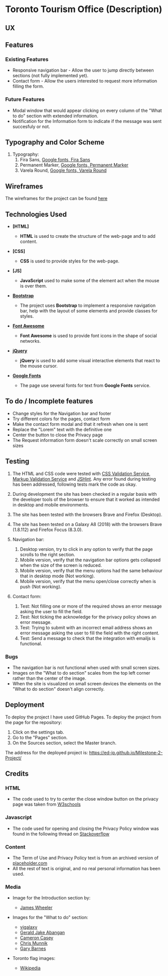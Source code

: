 # Toronto Tourism Office (Description)
 
## UX

## Features

### Existing Features
- Responsive navigation bar - Allow the user to jump directly between sections (not fully implemented yet).
- Contact form - Allow the users interested to request more information filling the form.

### Future Features
- Modal window that would appear clicking on every column of the "What to do" section with extended information.
- Notification for the Information form to indicate if the message was sent succesfuly or not.

## Typography and Color Scheme

1. Typography:
    1. Fira Sans, [Google fonts, Fira Sans](https://fonts.google.com/specimen/Fira+Sans?selection.family=Roboto:400,700)
    2. Permanent Marker, [Google fonts, Permanent Marker](https://fonts.google.com/specimen/Permanent+Marker?selection.family=Roboto:400,700)
    3. Varela Round, [Google fonts, Varela Round](https://fonts.google.com/specimen/Varela+Round?selection.family=Roboto:400,700)

## Wireframes

The wireframes for the project can be found [here](https://github.com/ED-IP/Milestone-2-Project/blob/master/docs/Wireframe_milestone_2.png)

## Technologies Used

- **[HTML]**
	- **HTML** is used to create the structure of the web-page and to add content.
	
- **[CSS]**
	- **CSS** is used to provide styles for the web-page.

- **[JS]**
    - **JavaScript** used to make some of the element act when the mouse is over them.

- **[Bootstrap](https://getbootstrap.com/)**
    - The project uses **Bootstrap** to implement a responsive navigation bar, help with the layout of some elements and provide classes for styles.

- **[Font Awesome](https://fontawesome.com/)**
	- **Font Awesome** is used to provide font icons in the shape of social networks.

- **[jQuery](https://jquery.com/)**
	- **jQuery** is used to add some visual interactive elements that react to the mouse cursor.
	
- **[Google Fonts](https://fonts.google.com/)**
	- The page use several fonts for text from **Google Fonts** service.

## To do / Incomplete features

 - Change styles for the Navigation bar and footer
 - Try different colors for the pages, contact form
 - Make the contact form modal and that it refresh when one is sent
 - Replace the "Lorem" text with the definitive one
 - Center the button to close the Privacy page
 - The Request information form doesn't scale correctly on small screen sizes

## Testing

1. The HTML and CSS code were tested with [CSS Validation Service](https://jigsaw.w3.org/css-validator/), [Markup Validation Service](https://validator.w3.org/) and [JSHint](https://jshint.com/).
   Any error found during testing has been addressed, following tests mark the code as okay.
  
2. During development the site has been checked in a regular basis with the developer tools of the browser to ensure that it worked as intended in desktop and mobile environments.

3. The site has been tested with the browsers Brave and Firefox (Desktop).

4. The site has been tested on a Galaxy A8 (2018) with the browsers Brave (1.8.112) and Firefox Focus (8.3.0).

5. Navigation bar:
	1. Desktop version, try to click in any option to verify that the page scrolls to the right section.
	2. Mobile version, verify that the navigation bar options gets collapsed when the size of the screen is reduced.
	3. Mobile version, verify that the menu options had the same behaviour that in desktop mode (Not working).
	4. Mobile version, verify that the menu open/close correctly when is push (Not working).

6. Contact form:
	1. Test: Not filling one or more of the required shows an error message asking the user to fill the field.
	2. Test: Not ticking the acknowledge for the privacy policy shows an error message.
	3. Test: Trying to submit with an incorrect email address shows an error message asking the user to fill the field with the right content.
    4. Test: Send a message to check that the integration with emailjs is functional.

### Bugs

- The navigation bar is not functional when used with small screen sizes.
- Images on the "What to do section" scales from the top left corner rather than the center of the image.
- When the site is visualized on small screen devices the elements on the "What to do section" doesn't align correctly.


## Deployment

To deploy the project I have used GitHub Pages. 
To deploy the project from the page for the repository: 
  1. Click on the settings tab.
  2. Go to the "Pages" section.
  3. On the Sources section, select the Master branch.

The address for the deployed project is: https://ed-ip.github.io/Milestone-2-Project/


## Credits

### HTML

 - The code used to try to center the close window button on the privacy page was taken from [W3schools](https://www.w3schools.com/howto/tryit.asp?filename=tryhow_css_center-vertical2_btn)

### Javascript

 - The code used for opening and closing the Privacy Policy window was found in the following thread on [Stackoverflow](https://stackoverflow.com/a/24659694)

### Content

- The Term of Use and Privacy Policy text is from an archived version of [placeholder.com](https://web.archive.org/web/20200216231943/https://placeholder.com/about/privacy/#content)
- All the rest of text is original, and no real personal information has been used.

### Media

- Image for the Introduction section by:
	- [James Wheeler](https://www.pexels.com/photo/buildings-near-body-of-water-at-night-1519088/)
	
- Images for the "What to do" section:
	- [vjgalaxy](https://www.pexels.com/photo/white-boat-on-sea-5054143/)
    - [Gerald Jake Abangan](https://www.pexels.com/photo/plate-of-barbeques-on-dining-table-2689419/)
    - [Cameron Casey](https://www.pexels.com/photo/people-on-sidewalk-selective-focal-photo-1687093/)
    - [Chris Munnik](https://www.pexels.com/photo/blue-train-2536178/)
    - [Gary Barnes](https://www.pexels.com/photo/man-with-strong-fragrant-coffee-in-hands-6248740/)

	
- Toronto flag images:
	- [Wikipedia](https://en.wikipedia.org/wiki/Toronto#/media/File:Flag_of_Toronto,_Canada.svg)